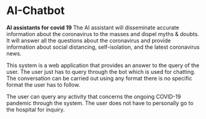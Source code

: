 # AI-Chatbot
**AI assistants for covid 19**
The AI assistant will disseminate accurate information about the coronavirus to the masses and dispel myths & doubts. It will answer all the questions about the coronavirus and provide information about social distancing, self-isolation, and the latest coronavirus news.

This system is a web application that provides an answer to the query of the user. The user just has to query through the bot which is used for chatting. The conversation can be carried out using any format there is no specific format the user has to follow. 

The user can query any activity that concerns the ongoing COVID-19 pandemic through the system. The user does not have to personally go to the hospital for inquiry.

